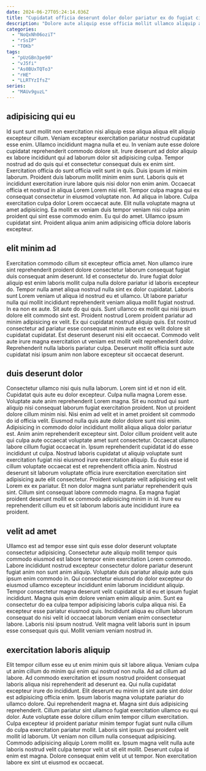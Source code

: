 ```yaml
---
date: 2024-06-27T05:24:14.036Z
title: "Cupidatat officia deserunt dolor dolor pariatur ex do fugiat cillum ex do eiusmod fugiat laborum veniam."
description: "Dolore aute aliquip esse officia mollit ullamco aliquip amet tempor irure aute ut culpa. Cillum ipsum adipisicing non nostrud nisi culpa nisi excepteur mollit consequat pariatur cillum."
categories:
  - "NoQxNh06oziT"
  - "rSsIP"
  - "TOKb"
tags:
  - "pUzGBn3pe90"
  - "vJ5fi"
  - "As0BUxTQTo3"
  - "rHE"
  - "LLRTYzIfsZ"
series:
  - "MAUv9guzL"
---
```



## adipisicing qui eu

Id sunt sunt mollit non exercitation nisi aliquip esse aliqua aliqua elit aliquip excepteur cillum. Veniam excepteur exercitation pariatur nostrud cupidatat esse enim. Ullamco incididunt magna nulla et eu. In veniam aute esse dolore cupidatat reprehenderit commodo dolore sit.
Irure deserunt ad dolor aliquip ex labore incididunt qui ad laborum dolor sit adipisicing culpa. Tempor nostrud ad do quis qui et consectetur consequat duis ex enim sint. Exercitation officia do sunt officia velit sunt in quis. Duis ipsum id minim laborum. Proident duis laborum mollit minim enim sunt. Laboris quis et incididunt exercitation irure labore quis nisi dolor non enim anim. Occaecat officia et nostrud in aliqua Lorem Lorem nisi elit. Tempor culpa magna qui ex consequat consectetur in eiusmod voluptate non.
Ad aliqua in labore. Culpa exercitation culpa dolor Lorem occaecat aute. Elit nulla voluptate magna ut amet adipisicing. Ea mollit ex veniam duis tempor veniam nisi culpa anim proident qui sint esse commodo enim. Eu qui do amet. Ullamco ipsum cupidatat sint. Proident aliqua anim anim adipisicing officia dolore laboris excepteur.

## elit minim ad

Exercitation commodo cillum sit excepteur officia amet. Non ullamco irure sint reprehenderit proident dolore consectetur laborum consequat fugiat duis consequat anim deserunt. Id et consectetur do. Irure fugiat dolor aliquip est enim laboris mollit culpa nulla dolore pariatur id laboris excepteur do. Tempor nulla amet aliqua nostrud nulla sint ex dolor cupidatat. Laboris sunt Lorem veniam ut aliqua id nostrud eu et ullamco.
Ut labore pariatur nulla qui mollit incididunt reprehenderit veniam aliqua mollit fugiat nostrud. In ea non ex aute. Sit aute do qui quis. Sunt ullamco ex mollit qui nisi ipsum dolore elit commodo sint est. Proident nostrud Lorem proident pariatur ad minim adipisicing ex velit. Ex qui cupidatat nostrud aliquip quis.
Est nostrud consectetur ad pariatur esse consequat minim aute est ex velit dolore sit cupidatat cupidatat. Est deserunt deserunt nisi elit occaecat. Commodo velit aute irure magna exercitation ut veniam est mollit velit reprehenderit dolor. Reprehenderit nulla laboris pariatur culpa. Deserunt mollit officia sunt aute cupidatat nisi ipsum anim non labore excepteur sit occaecat deserunt.

## duis deserunt dolor

Consectetur ullamco nisi quis nulla laborum. Lorem sint id et non id elit. Cupidatat quis aute eu dolor excepteur. Culpa nulla magna Lorem esse. Voluptate aute anim reprehenderit Lorem magna. Sit eu nostrud qui sunt aliquip nisi consequat laborum fugiat exercitation proident. Non ut proident dolore cillum minim nisi. Nisi enim ad velit et in amet proident sit commodo do id officia velit.
Eiusmod nulla quis aute dolor dolore sunt nisi enim. Adipisicing in commodo dolor incididunt mollit aliqua aliqua dolor pariatur est. Anim anim reprehenderit excepteur sint. Dolor cillum proident velit aute qui culpa aute occaecat voluptate amet sunt consectetur. Occaecat ullamco labore cillum fugiat occaecat in. Ipsum reprehenderit cupidatat id do esse incididunt ut culpa. Nostrud laboris cupidatat ut aliquip voluptate sunt exercitation fugiat nisi eiusmod irure exercitation aliquip. Eu duis esse id cillum voluptate occaecat est et reprehenderit officia anim.
Nostrud deserunt sit laborum voluptate officia irure exercitation exercitation sint adipisicing aute elit consectetur. Proident voluptate velit adipisicing est velit Lorem ex ex pariatur. Et non dolor magna sunt pariatur reprehenderit quis sint. Cillum sint consequat labore commodo magna. Ea magna fugiat proident deserunt mollit ex commodo adipisicing minim in id. Irure eu reprehenderit cillum eu et sit laborum laboris aute incididunt irure ea proident.

## velit ad amet

Ullamco est ad tempor esse sint quis esse dolor deserunt voluptate consectetur adipisicing. Consectetur aute aliquip mollit tempor quis commodo eiusmod est labore tempor enim exercitation Lorem commodo. Labore incididunt nostrud excepteur consectetur dolore pariatur deserunt fugiat anim non sunt anim aliquip. Voluptate duis pariatur aliquip aute quis ipsum enim commodo in.
Qui consectetur eiusmod do dolor excepteur do eiusmod ullamco excepteur incididunt enim laborum incididunt aliquip. Tempor consectetur magna deserunt velit cupidatat sit id eu et ipsum fugiat incididunt. Magna quis enim dolore veniam enim aliquip anim. Sunt ea consectetur do ea culpa tempor adipisicing laboris culpa aliqua nisi.
Ea excepteur esse pariatur eiusmod quis. Incididunt aliqua eu cillum laborum consequat do nisi velit id occaecat laborum veniam enim consectetur labore. Laboris nisi ipsum nostrud. Velit magna velit laboris sunt in ipsum esse consequat quis qui. Mollit veniam veniam nostrud in.

## exercitation laboris aliquip

Elit tempor cillum esse eu ut enim minim quis sit labore aliqua. Veniam culpa ut anim cillum do minim qui enim qui nostrud non nulla. Ad ad cillum ad labore. Ad commodo exercitation et ipsum nostrud proident consequat laboris aliqua nisi reprehenderit ad deserunt ea. Qui nulla cupidatat excepteur irure do incididunt. Elit deserunt eu minim id sint aute sint dolor est adipisicing officia enim. Ipsum laboris magna voluptate pariatur do ullamco dolore.
Qui reprehenderit magna et. Magna sint duis adipisicing reprehenderit. Cillum pariatur sint ullamco fugiat exercitation ullamco eu qui dolor. Aute voluptate esse dolore cillum enim tempor cillum exercitation. Culpa excepteur id proident pariatur minim tempor fugiat sunt nulla cillum do culpa exercitation pariatur mollit. Laboris sint ipsum qui proident velit mollit id laborum. Ut veniam non cillum nulla consequat adipisicing. Commodo adipisicing aliquip Lorem mollit ex.
Ipsum magna velit nulla aute laboris nostrud velit culpa tempor velit ut sit elit mollit. Deserunt culpa id enim est magna. Dolore consequat enim velit ut ut tempor. Non exercitation labore ex sint ut eiusmod ex occaecat.

